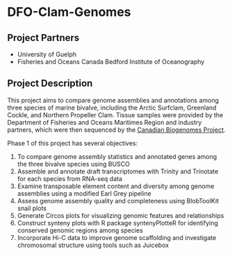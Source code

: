 # DFO-Clam-Genomes

## Project Partners
* University of Guelph
* Fisheries and Oceans Canada Bedford Institute of Oceanography

## Project Description
This project aims to compare genome assemblies and annotations among three species of marine bivalve, including the Arctic Surfclam, Greenland Cockle, and Northern Propeller Clam. Tissue samples were provided by the Department of Fisheries and Oceans Maritimes Region and industry partners, which were then sequenced by the [Canadian Biogenomes Project](https://earthbiogenome.ca/).  

Phase 1 of this project has several objectives:  
1)	To compare genome assembly statistics and annotated genes among the three bivalve species using BUSCO
2)	Assemble and annotate draft transcriptomes with Trinity and Trinotate for each species from RNA-seq data 
3)	Examine transposable element content and diversity among genome assemblies using a modified Earl Grey pipeline
4)	Assess genome assembly quality and completeness using BlobToolKit snail plots 
5)	Generate Circos plots for visualizing genomic features and relationships
6)	Construct synteny plots with R package syntenyPlotteR for identifying conserved genomic regions among species 
7)	Incorporate Hi-C data to improve genome scaffolding and investigate chromosomal structure using tools such as Juicebox

